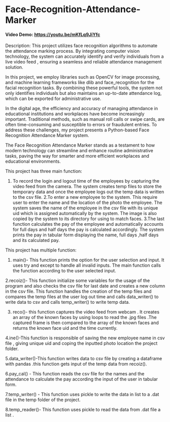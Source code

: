 # Face-Recognition-Attendance-Marker
 #### Video Demo:  https://youtu.be/mKfLq9JiYfc
Description:
This project utilizes  face recognition algorithms to automate the attendance marking process. By integrating computer vision technology, the system can accurately identify and verify individuals from a live video feed , ensuring a seamless and reliable attendance management solution.

In this project, we employ libraries such as OpenCV for image processing, and machine learning frameworks like dlib and face_recognition for the facial recognition tasks. By combining these powerful tools, the system not only identifies individuals but also maintains an up-to-date attendance log, which can be exported for administrative use.

In the digital age, the efficiency and accuracy of managing attendance in educational institutions and workplaces have become increasingly important. Traditional methods, such as manual roll calls or swipe cards, are often time-consuming and susceptible to errors or fraudulent entries. To address these challenges, my project presents a Python-based Face Recognition Attendance Marker system.

The Face Recognition Attendance Marker stands as a testament to how modern technology can streamline and enhance routine administrative tasks, paving the way for smarter and more efficient workplaces and educational environments.
 
This project has three main function:
1. To record the login and logout time of the employees by capturing the video feed from the camera. The system creates temp files to store the temporary data and once the employee logs out the temp data is written to the csv file.
2.To enter a new employee to the system. This require user to enter the name and the location of the photo the employee. The system saves the name of the employee in the csv file with its unique uid which is assigned automatically by the system. The image is also copied by the system to its directory for using to match faces.
3.The last function calculates the pay of the employee and automatically accounts for full days and half days the pay is calculated accordingly. The system prints the pay in tabular form displaying the name, full days ,half days and its calculated pay.

This project has multiple function:
1. main()- This function prints the option for the user selection and input. It uses try and except to handle all invalid inputs. The main function calls the function according to the user selected input.
   
2.recoiz()- This function initialize some variables for the usage of the program and also checks the csv file for last date and creates a new column in the csv file.
This function handles the creation of the temp files and compares the temp files at the user log out time and calls data_writer() to write data to csv and calls temp_writer() to write temp data.

3. reco()- this function captures the video feed from webcam . It creates an array of the known faces by using loops to read the .jpg files .The captured frame is then compared to the array of the known faces and returns the known face uid and the time currently.
   
4.ine()-This function is responsible of saving the new employee name in csv file , giving unique uid and coping the inputted photo location the project folder.

5.data_writer()-This function writes data to csv file by creating a dataframe with pandas .this function gets input of the temp data from recoiz().

6.pay_cal() - This function reads the csv file for the names and the attendance to calculate the pay according the input of the user in tabular form.

7.temp_writer() - This function uses pickle to write the data in list to a .dat file in the temp folder of the project.

8.temp_reader()- This function uses pickle to read the data from .dat file a list .

